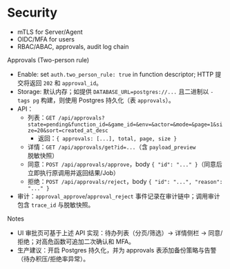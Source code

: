 # Security

- mTLS for Server/Agent
- OIDC/MFA for users
- RBAC/ABAC, approvals, audit log chain

Approvals (Two-person rule)
- Enable: set `auth.two_person_rule: true` in function descriptor; HTTP 提交将返回 `202` 和 `approval_id`。
- Storage: 默认内存；如提供 `DATABASE_URL=postgres://...` 且二进制以 `-tags pg` 构建，则使用 Postgres 持久化（表 `approvals`）。
- API：
  - 列表：`GET /api/approvals?state=pending&function_id=&game_id=&env=&actor=&mode=&page=1&size=20&sort=created_at_desc`
    - 返回：`{ approvals: [...], total, page, size }`
  - 详情：`GET /api/approvals/get?id=...`（含 `payload_preview` 脱敏快照）
  - 同意：`POST /api/approvals/approve`，body `{ "id": "..." }`（同意后立即执行原调用并返回结果/Job）
  - 拒绝：`POST /api/approvals/reject`，body `{ "id": "...", "reason": "..." }`
- 审计：`approval_approve`/`approval_reject` 事件记录在审计链中；调用审计包含 `trace_id` 与脱敏快照。

Notes
- UI 审批页可基于上述 API 实现：待办列表（分页/筛选）→ 详情侧栏 → 同意/拒绝；对高危函数可追加二次确认和 MFA。
- 生产建议：开启 Postgres 持久化，并为 approvals 表添加备份策略与告警（待办积压/拒绝率异常）。
